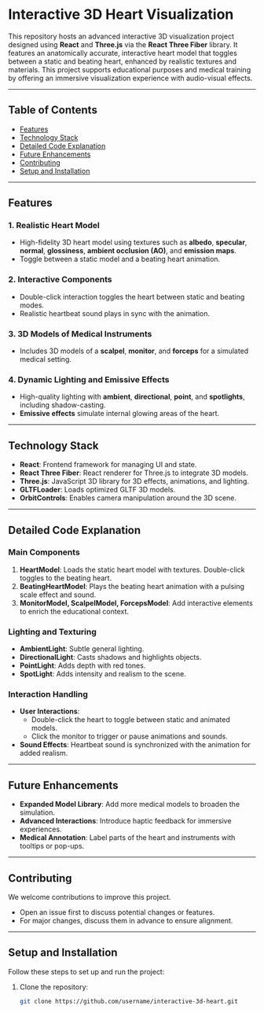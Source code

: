 # Interactive 3D Heart Visualization

This repository hosts an advanced interactive 3D visualization project designed using **React** and **Three.js** via the **React Three Fiber** library. It features an anatomically accurate, interactive heart model that toggles between a static and beating heart, enhanced by realistic textures and materials. This project supports educational purposes and medical training by offering an immersive visualization experience with audio-visual effects.

---

## Table of Contents
- [Features](#features)
- [Technology Stack](#technology-stack)
- [Detailed Code Explanation](#detailed-code-explanation)
- [Future Enhancements](#future-enhancements)
- [Contributing](#contributing)
- [Setup and Installation](#setup-and-installation)

---

## Features

### **1. Realistic Heart Model**
- High-fidelity 3D heart model using textures such as **albedo**, **specular**, **normal**, **glossiness**, **ambient occlusion (AO)**, and **emission maps**.
- Toggle between a static model and a beating heart animation.

### **2. Interactive Components**
- Double-click interaction toggles the heart between static and beating modes.
- Realistic heartbeat sound plays in sync with the animation.

### **3. 3D Models of Medical Instruments**
- Includes 3D models of a **scalpel**, **monitor**, and **forceps** for a simulated medical setting.

### **4. Dynamic Lighting and Emissive Effects**
- High-quality lighting with **ambient**, **directional**, **point**, and **spotlights**, including shadow-casting.
- **Emissive effects** simulate internal glowing areas of the heart.

---

## Technology Stack

- **React**: Frontend framework for managing UI and state.
- **React Three Fiber**: React renderer for Three.js to integrate 3D models.
- **Three.js**: JavaScript 3D library for 3D effects, animations, and lighting.
- **GLTFLoader**: Loads optimized GLTF 3D models.
- **OrbitControls**: Enables camera manipulation around the 3D scene.

---

## Detailed Code Explanation

### **Main Components**
1. **HeartModel**: Loads the static heart model with textures. Double-click toggles to the beating heart.
2. **BeatingHeartModel**: Plays the beating heart animation with a pulsing scale effect and sound.
3. **MonitorModel, ScalpelModel, ForcepsModel**: Add interactive elements to enrich the educational context.

### **Lighting and Texturing**
- **AmbientLight**: Subtle general lighting.
- **DirectionalLight**: Casts shadows and highlights objects.
- **PointLight**: Adds depth with red tones.
- **SpotLight**: Adds intensity and realism to the scene.

### **Interaction Handling**
- **User Interactions**: 
  - Double-click the heart to toggle between static and animated models.
  - Click the monitor to trigger or pause animations and sounds.
- **Sound Effects**: Heartbeat sound is synchronized with the animation for added realism.

---

## Future Enhancements
- **Expanded Model Library**: Add more medical models to broaden the simulation.
- **Advanced Interactions**: Introduce haptic feedback for immersive experiences.
- **Medical Annotation**: Label parts of the heart and instruments with tooltips or pop-ups.

---

## Contributing
We welcome contributions to improve this project.  
- Open an issue first to discuss potential changes or features.  
- For major changes, discuss them in advance to ensure alignment.  

---

## Setup and Installation

Follow these steps to set up and run the project:

1. Clone the repository:
   ```bash
   git clone https://github.com/username/interactive-3d-heart.git

